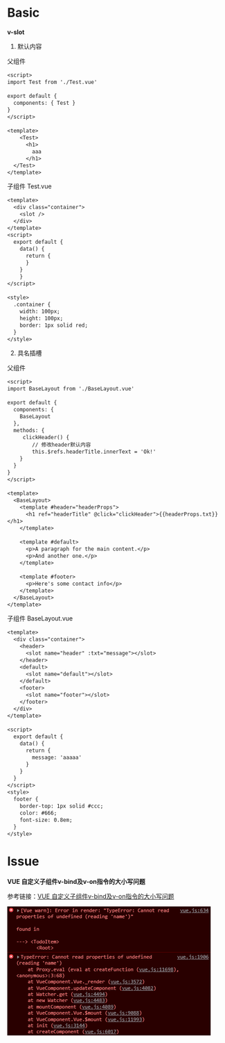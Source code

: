 # Basic

**v-slot**

1. 默认内容

父组件

```
<script>
import Test from './Test.vue'
  
export default {
  components: { Test }
}
</script>

<template>
 	<Test>
      <h1>
        aaa
      </h1>
  </Test>
</template>
```

子组件 Test.vue

```
<template>
  <div class="container">
    <slot />
  </div>
</template>
<script>
  export default {
  	data() {
      return {
      }
    }
	}
</script>

<style>
  .container {
    width: 100px;
    height: 100px;
    border: 1px solid red;
  }
</style>
```

2. 具名插槽

父组件

```
<script>
import BaseLayout from './BaseLayout.vue'
  
export default {
  components: {
    BaseLayout
  },
  methods: {
     clickHeader() {
        // 修改header默认内容
        this.$refs.headerTitle.innerText = 'Ok!'
    }
  }
}
</script>

<template>
  <BaseLayout>
    <template #header="headerProps">
      <h1 ref="headerTitle" @click="clickHeader">{{headerProps.txt}}</h1>
    </template>

    <template #default>
      <p>A paragraph for the main content.</p>
      <p>And another one.</p>
    </template>

    <template #footer>
      <p>Here's some contact info</p>
    </template>
  </BaseLayout>
</template>
```
子组件 BaseLayout.vue
```
<template>
  <div class="container">
    <header>
      <slot name="header" :txt="message"></slot>
    </header>
    <default>
      <slot name="default"></slot>
    </default>
    <footer>
      <slot name="footer"></slot>
    </footer>
  </div>
</template>

<script>
  export default {
    data() {
      return {
        message: 'aaaaa'
      }
    }
  }
</script>
<style>
  footer {
    border-top: 1px solid #ccc;
    color: #666;
    font-size: 0.8em;
  }
</style>
```
# Issue

**VUE 自定义子组件v-bind及v-on指令的大小写问题**

参考链接：[VUE 自定义子组件v-bind及v-on指令的大小写问题](https://blog.csdn.net/yunhuaikong/article/details/95206060)


![VUE 自定义子组件v-bind及v-on指令的大小写问题](../imgs/vue-imgs/vue自定义子组件大小写问题.png)
